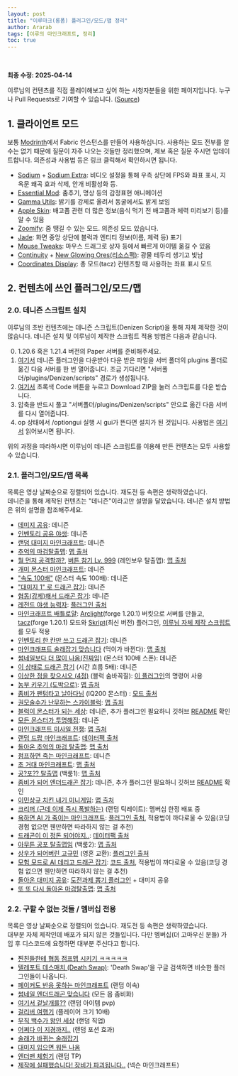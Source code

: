 ```yaml
---
layout: post
title: "이루마크(롱폼) 플러그인/모드/맵 정리"
author: Ararab
tags: [이루의 마인크래프트, 정리]
toc: true
---
```


<br/>

**최종 수정: 2025-04-14**

이루님의 컨텐츠를 직접 플레이해보고 싶어 하는 시청자분들을 위한 페이지입니다. 누구나 Pull Requests로 기여할 수 있습니다. ([Source](https://github.com/KDY05/kdy05.github.io/blob/master/_posts/2025-04-03-lerumc.md))


## 1. 클라이언트 모드

보통 [Modrinth](https://modrinth.com/)에서 Fabric 인스턴스를 만들어 사용하십니다. 사용하는 모드 전부를 알 수는 없기 때문에 질문이 자주 나오는 것들만 정리했으며, 제보 혹은 질문 주시면 업데이트합니다. 의존성과 사용법 등은 링크 클릭해서 확인하시면 됩니다.

* [Sodium](https://modrinth.com/mod/sodium) + [Sodium Extra](https://modrinth.com/mod/sodium-extra): 비디오 설정을 통해 우측 상단에 FPS와 좌표 표시, 지옥문 왜곡 효과 삭제, 안개 비활성화 등.
* [Essential Mod](https://modrinth.com/mod/essential): 춤추기, 명상 등의 감정표현 애니메이션
* [Gamma Utils](https://modrinth.com/mod/gamma-utils): 밝기를 강제로 올려서 동굴에서도 밝게 보임
* [Apple Skin](https://modrinth.com/mod/appleskin): 배고픔 관련 더 많은 정보(음식 먹기 전 배고픔과 체력 미리보기 등)를 알 수 있음
* [Zoomify](https://modrinth.com/mod/zoomify): 줌 땡길 수 있는 모드. 의존성 모드 있습니다.
* [Jade](https://modrinth.com/mod/jade): 화면 중앙 상단에 블럭과 엔티티 정보(이름, 체력 등) 표기
* [Mouse Tweaks](https://modrinth.com/mod/mouse-tweaks): 마우스 드래그로 상자 등에서 빠르게 아이템 옮길 수 있음
* [Continuity](https://modrinth.com/mod/continuity) + [New Glowing Ores(리소스팩)](https://modrinth.com/resourcepack/new-glowing-ores): 광물 테두리 생기고 빛남
* [Coordinates Display](https://modrinth.com/mod/coordinates-display): 총 모드(tacz) 컨텐츠할 때 사용하는 좌표 표시 모드

## 2. 컨텐츠에 쓰인 플러그인/모드/맵

### 2.0. 데니즌 스크립트 설치

이루님의 초반 컨텐츠에는 데니즌 스크립트(Denizen Script)을 통해 자체 제작한 것이 많습니다. 데니즌 설치 및 이루님이 제작한 스크립트 적용 방법은 다음과 같습니다.

0. 1.20.6 혹은 1.21.4 버전의 Paper 서버를 준비해주세요.
1. [여기서](https://ci.citizensnpcs.co/job/Denizen_Developmental/) 데니즌 플러그인을 다운받아 다운 받은 파일을 서버 폴더의 plugins 폴더로 옮긴 다음 서버를 한 번 열어줍니다. 조금 기다리면 \"서버폴더/plugins/Denizen/scripts\" 경로가 생성됩니다.
2. [여기서](https://github.com/uniqueleru/Denizen-1.20.6) 초록색 Code 버튼을 누르고 Download ZIP을 눌러 스크립트를 다운 받습니다.
3. 압축을 반드시 풀고 \"서버폴더/plugins/Denizen/scripts\" 안으로 옮긴 다음 서버를 다시 열어줍니다.
4. op 상태에서 /optiongui 실행 시 gui가 뜬다면 설치가 된 것입니다. 사용법은 [여기서](https://github.com/uniqueleru/Denizen-1.20.6) 읽어보시면 됩니다.

위의 과정을 따라하시면 이루님이 데니즌 스크립트를 이용해 만든 컨텐츠는 모두 사용할 수 있습니다.

### 2.1. 플러그인/모드/맵 목록

목록은 영상 날짜순으로 정렬되어 있습니다. 재도전 등 속편은 생략하였습니다.
<br/> 데니즌을 통해 제작된 컨텐츠는 "데니즌"이라고만 설명을 달았습니다. 데니즌 설치 방법은 위의 설명을 참조해주세요.

* [데미지 공유](https://youtu.be/AhkBcAR3uxk?si=YUvtEozqzuMkfQeQ): 데니즌
* [인벤토리 공유 야생](https://youtu.be/k2ZTbKhMh0Y?si=dL6arsVQdzJV1ujx): 데니즌
* [랜덤 대미지 마인크래프트](https://youtu.be/yOQcTo26dOQ?si=wYoCsR9TLbnhjGxT): 데니즌
* [추억의 마검탈출맵](https://youtu.be/p_z-DCYR5jY?si=9pQgwP8k3h5fgSE6): [맵 출처](https://blog.naver.com/taekyung2795/222441382854)
* [뭘 먼저 공격할까?](https://youtu.be/7Q3xWMDQP2Q?si=0cWqxKlwa_vAdRKC), [버튼 참기 Lv. 999](https://youtu.be/L7HbDKoG7AI?si=Ht6b08AWF6ArLIAq) (레인보우 탈출맵): [맵 출처](https://www.koreaminecraft.net/map/3765057)
* [개미 몬스터 마인크래프트](https://youtu.be/wwxkTZCuVt8?si=FTQdvHcf-UipecHg): 데니즌
* ["속도 100배"](https://youtu.be/zprMtSbSZTw?si=Nfb1p_lt4Wb5IVM7) (몬스터 속도 100배): 데니즌
* ["대미지 1" 로 드래곤 잡기](https://youtu.be/1wzqUA8EWk0?si=Jv8CR3uZP7dnmgmd): 데니즌
* [협동(강제)해서 드래곤 잡기](https://youtu.be/Z68M5dP-2v4?si=TrdGc-amY3esrK4l): 데니즌
* [레전드 야생 능력자](https://youtu.be/6T-aMrUpBIw?si=FuOVpoY4IMzTwa_S): [플러그인 출처](https://github.com/Daybreak365/AbilityWar)
* [마인크래프트 배틀로얄](https://youtu.be/vaUJtwCm0kw?si=qogdwjdxPZeNKsXK): [Arclight](https://github.com/IzzelAliz/Arclight)(forge 1.20.1) 버킷으로 서버를 만들고, [tacz](https://modrinth.com/mod/timeless-and-classics-zero)(forge 1.20.1) 모드와 [Skript](https://github.com/SkriptLang/Skript)(최신 버전) 플러그인, [이루님 자체 제작 스크립트](https://github.com/uniqueleru/Battleroyale)를 모두 적용
* [인벤토리 한 칸만 쓰고 드래곤 잡기](https://youtu.be/fqNyxizKQ4U?si=PwEI-xlNGJheQCSo): 데니즌
* [마인크래프트 술래잡기 맞습니다](https://youtu.be/u8wN_Gq_aQ0?si=PB2Ut8p7XUS71lVR) (먹이가 바뀐다): [맵 출처](https://www.koreaminecraft.net/map/3756464)
* [썸네일보다 더 많이 나옴(진짜임)](https://youtu.be/PRGgWIvLp38?si=2zfN3Mv_NKbYbWYC) (몬스터 100배 스폰): 데니즌
* [이 상태로 드래곤 잡기](https://youtu.be/QrKQ6PUCyh0?si=1hiyNK4jjt1o6LZZ) (시간 흐름 5배): 데니즌
* [이상한 점을 찾으시오 (4점)](https://youtu.be/Ou29H8xpG-o?si=X3CRA6NwV4ACia-n) (블럭 숨바꼭질): [이 플러그인](https://www.spigotmc.org/resources/libs-disguises-free.81/)의 명령어 사용
* [농부 키우기 (도박으로)](https://youtu.be/rfrfNv9hdug?si=PqWymtxi4wpw9Gxg): [맵 출처](https://cafe.naver.com/minecraftgame)
* [좀비가 팬텀타고 날아다님](https://youtu.be/5i2B9c9EQTc?si=TWwo8M4hW07T26Ju) (IQ200 몬스터) : [모드 출처](https://modrinth.com/mod/improved-mobs)
* [권모술수가 난무하는 스카이블럭](https://youtu.be/rmNVtv8RFWA?si=dxRguHKAJJEyg_O8): [맵 출처](https://www.curseforge.com/minecraft/worlds/spherical-survival)
* [블럭이 몬스터가 되는 세상](https://youtu.be/GUY3Mz1qMiw?si=p-0unbmS2DmVNijc): 데니즌, 추가 플러그인 필요하니 깃허브 [README](https://github.com/uniqueleru/Denizen-1.20.6) 확인
* [모든 몬스터가 투명해짐](https://youtu.be/YnW6T8fzt1Q?si=XUyaupjwNSrAEI1w): 데니즌
* [마인크래프트 미사일 전쟁](https://youtu.be/PpFKYu_swRY?si=F2VvYn0UA4mL8o4D): [맵 출처](https://www.planetminecraft.com/project/honey-missile-wars-2-0/)
* [랜덤 드랍 마인크래프트](https://youtu.be/CuDIyz6kqzY?si=xsj4Za3yRfWZDn1p): [데이터팩 출처](https://www.planetminecraft.com/data-pack/minecraft-but-loot-are-randomized-1-20-x/)
* [돌아온 추억의 마검 탈출맵](https://youtu.be/Vx63E7buMOI?si=4NXZ9xJ8wO8j7hwt): [맵 출처](https://gall.dcinside.com/mgallery/board/view/?id=steve&no=162054)
* [점프하면 죽는 마인크래프트](https://youtu.be/NQivQFAErGE?si=FiGAVb3BxGT743kv): 데니즌
* [초 거대 마인크래프트](https://youtu.be/E4a1hukTfA0?si=385twpZks7Uj_pSH): [맵 출처](https://www.planetminecraft.com/project/10x-minecraft-beatable-map/)
* [공?포?? 탈출맵](https://youtu.be/-bbPQYe_ids?si=goma8f3fJFsgvz7a) (백룸1): [맵 출처](https://www.koreaminecraft.net/map/3893920)
* [좀비가 되어 엔더드래곤 잡기](https://youtu.be/1vUNvfwBYyc?si=9l8R7gWxujHwiO_U): 데니즌, 추가 플러그인 필요하니 깃허브 [README](https://github.com/uniqueleru/Denizen-1.20.6) 확인
* [이민상규 치킨 내기 미니게임](https://youtu.be/R2NsklRc3-c?si=BUsxDR4wX9-hB8Qt): [맵 출처](https://cafe.naver.com/minecraftgame/1915545)
* [크리퍼 (근데 이제 즉시 폭발하는)](https://youtu.be/4xgMalI5waE?si=DFgEiXbEJJVV4tG8) (랜덤 틱레이트): 멤버십 한정 배포 중
* [욕하면 AI 가 죽이는 마인크래프트](https://youtu.be/sYVJINEtY8A?si=rbOVRl7ZDWRxjoQ-): [플러그인 출처](https://github.com/uniqueleru/nonobadword), 적용법이 까다로울 수 있음(코딩 경험 없으면 웬만하면 따라하지 않는 걸 추천)
* [드래곤이 이 정돈 되어야지..](https://youtu.be/-xWuz5cL-q4?si=uzsf8xu6Hmcd08pa): [데이터팩 출처](https://modrinth.com/datapack/true-ending)
* [아무튼 공포 탈출맵임](https://youtu.be/Cc3FE3PShKQ?si=Ihe6ec20lIsbjk9y) (백룸2): [맵 출처](https://www.koreaminecraft.net/map/3936710)
* [상우가 되어버린 고규민](https://youtu.be/q4Fokjf4g38?si=1pvN559VQXCn8EDw) (영혼 교환): [플러그인 출처](https://github.com/KDY05/SoulChange)
* [모험 모드로 AI 데리고 드래곤 잡기](https://youtu.be/8wyX_qrDgoc?si=Cu-oNqMdJ7AZfZyN): [코드 출처](https://github.com/kolbytn/mindcraft/tree/main), 적용법이 까다로울 수 있음(코딩 경험 없으면 웬만하면 따라하지 않는 걸 추천)
* [돌아온 대미지 공유](https://youtu.be/zs5SejL3edg?si=fTNw0YlYAfQO4Lwk): [도전과제 뽑기 플러그인](https://github.com/uniqueleru/AdvancementPicker) + 대미지 공유
* [또 또 다시 돌아온 마검탈출맵](https://youtu.be/_i_x3YlieuI?si=jZy0R7FdxanHotI7): [맵 출처](https://www.koreaminecraft.net/map/3910174)


### 2.2. 구할 수 없는 것들 / 멤버십 전용

목록은 영상 날짜순으로 정렬되어 있습니다. 재도전 등 속편은 생략하였습니다.
<br/> 대부분 자체 제작인데 배포가 되지 않은 것들입니다. 다만 멤버십(더 고마우신 분들) 가입 후 디스코드에 요청하면 대부분 주신다고 합니다.

* [찐친들한테 협동 점프맵 시키기 ㅋㅋㅋㅋㅋ](https://youtu.be/QxCdx08Wto4?si=CqsWygwQUNqela5N)
* [텔레포트 데스매치 (Death Swap)](https://youtu.be/A8BBFsJcxBs?si=Iv1myG1gKBlPJkL8): \'Death Swap\'을 구글 검색하면 비슷한 플러그인들이 나옵니다.
* [페이커도 반응 못하는 마인크래프트](https://youtu.be/x7njSfk6DeQ?si=KkAdxDgS527x8Zop) (랜덤 이속)
* [썸네일 엔더드래곤 맞습니다](https://youtu.be/0g41Ke4Cj08?si=XDEkb6wpFOxJ-mWW) (모든 몹 좀비화)
* [여기서 겉날개를??](https://youtu.be/yhUNZEe1aTw?si=E2c6mi5tyMqVpJn_) (랜덤 아이템 pvp)
* [걸리버 여행기](https://youtu.be/2zgDfz0huHk?si=VKL976b95V9bdX_U) (플레이어 크기 10배)
* [무직 백수가 왕인 세상](https://youtu.be/iFr8QG9_svU?si=aGp8A3Q-LRufeh1K) (랜덤 직업)
* [어쩌다 이 지경까지..](https://youtu.be/SBpDmMOJYWw?si=0_aawiB3ILzchf0x) (랜덤 포션 효과)
* [술래가 바뀌는 술래잡기](https://youtu.be/iBDMjlhS-S8?si=S4DwQ-FaKi4sFAz1)
* [대미지 입으면 워든 나옴](https://youtu.be/0UBmJJ9rObg?si=I5vovDsXvHirJ0QE)
* [엔더맨 체험기](https://youtu.be/iXt3QbFVhAk?si=RuMDgJTsR0wKGgXz) (랜덤 TP)
* [제작에 실패했습니다! 장비가 파괴됩니다..](https://youtu.be/GF6IYARjFbI?si=q_sOln6zYzPJqxYw) (넥슨 마인크래프트)
